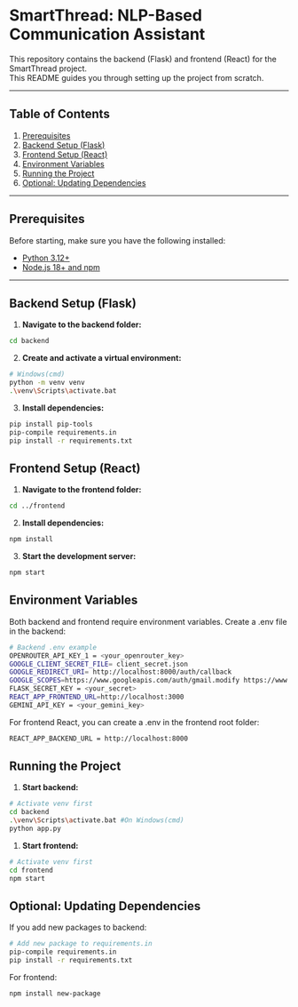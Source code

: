 # SmartThread: NLP-Based Communication Assistant

This repository contains the backend (Flask) and frontend (React) for the SmartThread project.  
This README guides you through setting up the project from scratch.

---

## Table of Contents

1. [Prerequisites](#prerequisites)
2. [Backend Setup (Flask)](#backend-setup-flask)
3. [Frontend Setup (React)](#frontend-setup-react)
4. [Environment Variables](#environment-variables)
5. [Running the Project](#running-the-project)
6. [Optional: Updating Dependencies](#optional-updating-dependencies)

---

## Prerequisites

Before starting, make sure you have the following installed:

- [Python 3.12+](https://www.python.org/downloads/)
- [Node.js 18+ and npm](https://nodejs.org/)

---

## Backend Setup (Flask)

1. **Navigate to the backend folder:**

```bash
cd backend
```

2. **Create and activate a virtual environment:**

```bash
# Windows(cmd)
python -m venv venv
.\venv\Scripts\activate.bat
```

3. **Install dependencies:**

```bash
pip install pip-tools
pip-compile requirements.in
pip install -r requirements.txt

```

## Frontend Setup (React)

1. **Navigate to the frontend folder:**

```bash
cd ../frontend
```

2. **Install dependencies:**

```bash
npm install
```

3. **Start the development server:**

```bash
npm start
```

## Environment Variables

Both backend and frontend require environment variables. Create a .env file in the backend:

```bash
# Backend .env example
OPENROUTER_API_KEY_1 = <your_openrouter_key>
GOOGLE_CLIENT_SECRET_FILE= client_secret.json
GOOGLE_REDIRECT_URI= http://localhost:8000/auth/callback
GOOGLE_SCOPES=https://www.googleapis.com/auth/gmail.modify https://www.googleapis.com/auth/gmail.readonly
FLASK_SECRET_KEY = <your_secret>
REACT_APP_FRONTEND_URL=http://localhost:3000
GEMINI_API_KEY = <your_gemini_key>
```

For frontend React, you can create a .env in the frontend root folder:

```bash
REACT_APP_BACKEND_URL = http://localhost:8000
```

## Running the Project

1. **Start backend:**

```bash
# Activate venv first
cd backend
.\venv\Scripts\activate.bat #On Windows(cmd)
python app.py
```

1. **Start frontend:**

```bash
# Activate venv first
cd frontend
npm start
```

## Optional: Updating Dependencies

If you add new packages to backend:

```bash
# Add new package to requirements.in
pip-compile requirements.in
pip install -r requirements.txt
```

For frontend:

```bash
npm install new-package
```
